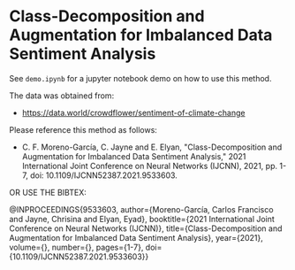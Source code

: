 # Class-Decomposition and Augmentation for Imbalanced Data Sentiment Analysis

See `demo.ipynb` for a jupyter notebook demo on how to use this method.

The data was obtained from:

* https://data.world/crowdflower/sentiment-of-climate-change

Please reference this method as follows:

* C. F. Moreno-García, C. Jayne and E. Elyan, "Class-Decomposition and Augmentation for Imbalanced Data Sentiment Analysis," 2021 International Joint Conference on Neural Networks (IJCNN), 2021, pp. 1-7, doi: 10.1109/IJCNN52387.2021.9533603.

OR USE THE BIBTEX:

@INPROCEEDINGS{9533603,
  author={Moreno-García, Carlos Francisco and Jayne, Chrisina and Elyan, Eyad},
  booktitle={2021 International Joint Conference on Neural Networks (IJCNN)}, 
  title={Class-Decomposition and Augmentation for Imbalanced Data Sentiment Analysis}, 
  year={2021},
  volume={},
  number={},
  pages={1-7},
  doi={10.1109/IJCNN52387.2021.9533603}}

